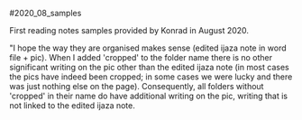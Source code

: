 #2020_08_samples

First reading notes samples provided by Konrad in August 2020.

"I hope the way they are organised makes sense (edited ijaza note in word file + pic). 
When I added 'cropped' to the folder name there is no other significant writing on the pic 
other than the edited ijaza note (in most cases the pics have indeed been cropped; 
in some cases we were lucky and there was just nothing else on the page). 
Consequently, all folders without 'cropped' in their name do have additional 
writing on the pic, writing that is not linked to the edited ijaza note.
